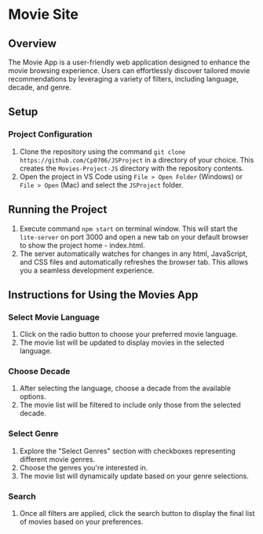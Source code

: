 # Movie Site

## Overview
The Movie App is a user-friendly web application designed to enhance the movie browsing experience. Users can effortlessly discover tailored movie recommendations by leveraging a variety of filters, including language, decade, and genre.

## Setup
### Project Configuration
1. Clone the repository using the command `git clone https://github.com/Cp0706/JSProject` in a directory of your choice. This creates the `Movies-Project-JS` directory with the repository contents.
2. Open the project in VS Code using `File > Open Folder` (Windows) or `File > Open` (Mac) and select the `JSProject` folder.

## Running the Project
1. Execute command `npm start` on terminal window. This will start the `lite-server` on port 3000 and open a new tab on your default browser to show the project home - index.html. 
2. The server automatically watches for changes in any html, JavaScript, and CSS files and automatically refreshes the browser tab. This allows you a seamless development experience.

## Instructions for Using the Movies App
### Select Movie Language
1. Click on the radio button to choose your preferred movie language.
2. The movie list will be updated to display movies in the selected language.

### Choose Decade
1. After selecting the language, choose a decade from the available options.
2. The movie list will be filtered to include only those from the selected decade.

### Select Genre
1. Explore the "Select Genres" section with checkboxes representing different movie genres.
2. Choose the genres you're interested in.
3. The movie list will dynamically update based on your genre selections.

### Search
1. Once all filters are applied, click the search button to display the final list of movies based on your preferences.
